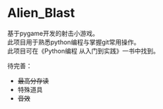 # Alien_Blast
基于pygame开发的射击小游戏。  
此项目用于熟悉python编程与掌握git常用操作。  
此项目可在《Python编程 从入门到实践》一书中找到。  

待完善：
- ~~最高分存读~~
- 特殊道具
- ~~音效~~
